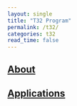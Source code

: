 ```yaml
---
layout: single
title: "T32 Program"
permalink: /t32/
categories: t32
read_time: false
---
```


## [About](about/)
## [Applications](applications/)